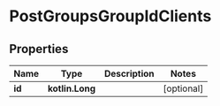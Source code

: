 
# PostGroupsGroupIdClients

## Properties
| Name | Type | Description | Notes |
| ------------ | ------------- | ------------- | ------------- |
| **id** | **kotlin.Long** |  |  [optional] |



